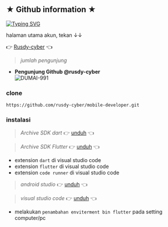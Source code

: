 ## ★ Github information ★

<a href="https://github.com/rusdy-cyber" target="_blank"><img src="http://readme-typing-svg.herokuapp.com?font=Fira+Code&pause=1000&color=AA56F7&random=false&width=435&lines=folow+github+saya+!!;selamat+datang" alt="Typing SVG" /></a>

halaman utama akun, tekan ↓↓

👉 [Rusdy-cyber](https://github.com/rusdy-cyber) 👈


> _jumlah pengunjung_

- **Pengunjung Github @rusdy-cyber**  
       ![DUMAI-991](https://komarev.com/ghpvc/?username=rusdy-cyber&color=blue)
  >


### clone
```
https://github.com/rusdy-cyber/mobile-developer.git
```
### instalasi
> _Archive SDK dart_
👉 [unduh](https://dart.dev/get-dart/archive) 👈

>  _Archive SDK Flutter_
👉 [unduh](https://docs.flutter.dev/get-started/install/windows/mobile?tab=download) 👈
- extension `dart` di visual studio code
- extension `flutter` di visual studio code
- extension `code runner` di visual studio code
> _android studio_
  👉 [unduh](https://developer.android.com/studio?gad_source=1&gclid=Cj0KCQiArrCvBhCNARIsAOkAGcXZSUlPerfAqU4DBZu37eSqlnZY28NITx0xM1m7SMVcAK-tObu_mmAaAkjxEALw_wcB&gclsrc=aw.ds&hl=id) 👈

> _visual studio code_
  👉 [unduh](https://code.visualstudio.com/) 👈

- melakukan `penambahan enviterment bin flutter` pada setting computer/pc
